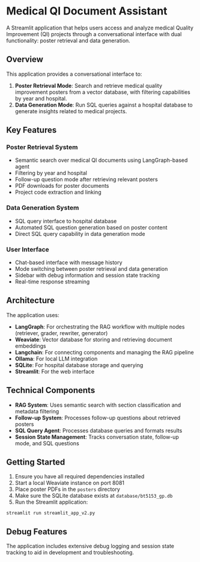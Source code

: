 # Medical QI Document Assistant

A Streamlit application that helps users access and analyze medical Quality Improvement (QI) projects through a conversational interface with dual functionality: poster retrieval and data generation.

## Overview

This application provides a conversational interface to:

1. **Poster Retrieval Mode**: Search and retrieve medical quality improvement posters from a vector database, with filtering capabilities by year and hospital.
2. **Data Generation Mode**: Run SQL queries against a hospital database to generate insights related to medical projects.

## Key Features

### Poster Retrieval System
- Semantic search over medical QI documents using LangGraph-based agent
- Filtering by year and hospital
- Follow-up question mode after retrieving relevant posters
- PDF downloads for poster documents
- Project code extraction and linking

### Data Generation System
- SQL query interface to hospital database
- Automated SQL question generation based on poster content
- Direct SQL query capability in data generation mode

### User Interface
- Chat-based interface with message history
- Mode switching between poster retrieval and data generation
- Sidebar with debug information and session state tracking
- Real-time response streaming

## Architecture

The application uses:
- **LangGraph**: For orchestrating the RAG workflow with multiple nodes (retriever, grader, rewriter, generator)
- **Weaviate**: Vector database for storing and retrieving document embeddings
- **Langchain**: For connecting components and managing the RAG pipeline
- **Ollama**: For local LLM integration
- **SQLite**: For hospital database storage and querying
- **Streamlit**: For the web interface

## Technical Components

- **RAG System**: Uses semantic search with section classification and metadata filtering
- **Follow-up System**: Processes follow-up questions about retrieved posters
- **SQL Query Agent**: Processes database queries and formats results
- **Session State Management**: Tracks conversation state, follow-up mode, and SQL questions

## Getting Started

1. Ensure you have all required dependencies installed
2. Start a local Weaviate instance on port 8081
3. Place poster PDFs in the `posters` directory
4. Make sure the SQLite database exists at `database/bt5153_gp.db`
5. Run the Streamlit application:
```
streamlit run streamlit_app_v2.py
```

## Debug Features

The application includes extensive debug logging and session state tracking to aid in development and troubleshooting. 